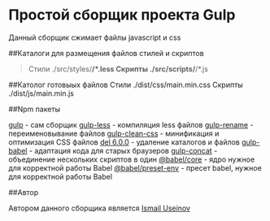 # Простой сборщик проекта Gulp

Данный сборщик сжимает файлы javascript и css

##Каталоги для размещения файлов стилей и скриптов
>Стили ./src/styles/**/*.less
>Скрипты ./src/scripts/**/*.js

##Католог готовыых файлов
    Стили ./dist/css/main.min.css
    Скрипты ./dist/js/main.min.js

##Npm пакеты

[gulp](https://gulpjs.com/) - сам сборщик
[gulp-less](https://www.npmjs.com/package/gulp-less) - компиляция less файлов
[gulp-rename](https://www.npmjs.com/package/gulp-rename) - переименовывание файлов
[gulp-clean-css](https://www.npmjs.com/package/gulp-clean-css) - минификация и оптимизация CSS файлов
[del 6.0.0](https://www.npmjs.com/package/del) - удаление каталогов и файлов
[gulp-babel](https://www.npmjs.com/package/gulp-babel) - адаптация кода для старых браузеров
[gulp-concat](https://www.npmjs.com/package/gulp-concat) - объединение нескольких скриптов в один
[@babel/core](https://www.npmjs.com/package/@babel/core) - ядро нужное для корректной работы Babel
[@babel/preset-env](https://www.npmjs.com/package/@babel/preset-env) - пресет babel, нужное для корректной работы Babel

##Автор

Автором данного сборщика является [Ismail Useinov](https://github.com/morphIsmail)
